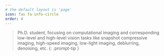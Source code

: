 ```yaml
---
# the default layout is 'page'
icon: fas fa-info-circle
order: 4
---
```


> Ph.D. student, focusing on computational imaging and corresponding low-level and high-level vision tasks like snapshot compressive imaging, high-speed imaging, low-light imaging, deblurring, denoising, etc.
{: .prompt-tip }